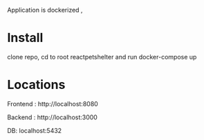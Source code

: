 Application is dockerized ,

# Install

clone repo, cd to root reactpetshelter and run docker-compose up

# Locations

Frontend :
http://localhost:8080

Backend :
http://localhost:3000

DB:
localhost:5432
